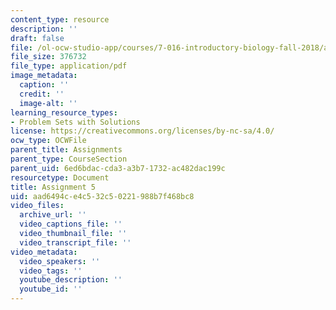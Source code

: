 ```yaml
---
content_type: resource
description: ''
draft: false
file: /ol-ocw-studio-app/courses/7-016-introductory-biology-fall-2018/aad6494ce4c532c50221988b7f468bc8_MIT7_016F18PS5.pdf
file_size: 376732
file_type: application/pdf
image_metadata:
  caption: ''
  credit: ''
  image-alt: ''
learning_resource_types:
- Problem Sets with Solutions
license: https://creativecommons.org/licenses/by-nc-sa/4.0/
ocw_type: OCWFile
parent_title: Assignments
parent_type: CourseSection
parent_uid: 6ed6bdac-cda3-a3b7-1732-ac482dac199c
resourcetype: Document
title: Assignment 5
uid: aad6494c-e4c5-32c5-0221-988b7f468bc8
video_files:
  archive_url: ''
  video_captions_file: ''
  video_thumbnail_file: ''
  video_transcript_file: ''
video_metadata:
  video_speakers: ''
  video_tags: ''
  youtube_description: ''
  youtube_id: ''
---
```

